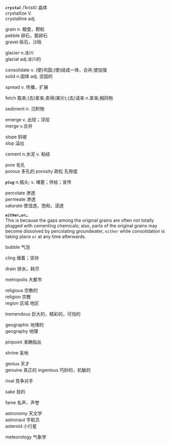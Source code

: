 ***`crystal`*** /ˈkrɪstl/ 晶体  
crystallize V.  
crystalline adj.

grain n. 粮食，颗粒  
pebble 卵石，鹅卵石  
gravel 砾石，沙砾

glacier n.冰川  
glacial adj.冰川的

consolidate v. (使)巩固;(使)结成一体，合并;使加强  
solid n.固体 adj. 坚固的

spread v. 传播，扩展

fetch 取来;(去)拿来;卖得(某价);(去)请来 n.拿来;相同物

sediment n. 沉积物

emerge v. 出现；浮现  
merge v.合并

slope 斜坡  
slop 溢出

cement n.水泥 v. 粘结

pore 毛孔  
porous 多孔的
porosity 疏松 孔隙度

***`plug`*** n.插头; v. 堵塞；供给；宣传

percolate 渗透  
permeate 渗透  
saturate 使湿透，饱和，浸透

***`either…or…`***  
This is because the gaps among the original grains are often not totally plugged with cementing chemicals; also, parts of the original grains may become dissolved by percolating groundwater, `either` while consolidation is taking place `or` at any time afterwards.

bubble 气泡

cling 缠着；坚持

drain 排水，耗尽

metropolis 大都市

religious 宗教的  
religion 宗教  
region 区域 地区

tremendous 巨大的，精彩的，可怕的

geographic 地理的  
geography 地理

pinpoint 准确指出

shrine 圣地

genius 天才  
genuine 真正的
ingenious 巧妙的，机敏的

rival 竞争对手

sake 目的

fame 名声，声誉

astronomy  天文学  
astronaut 宇航员  
asteroid 小行星


meteorology 气象学

